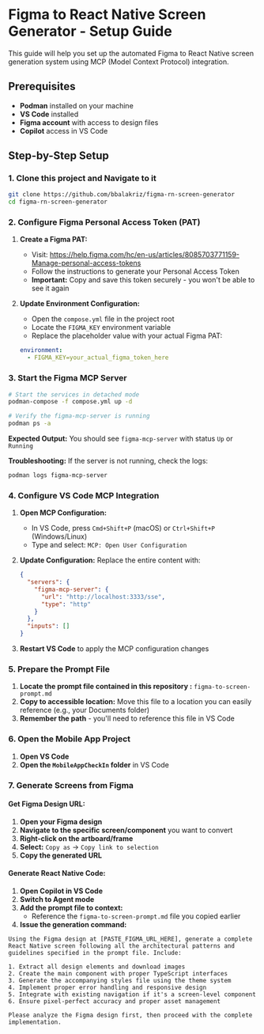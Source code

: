 # Figma to React Native Screen Generator - Setup Guide

This guide will help you set up the automated Figma to React Native screen generation system using MCP (Model Context Protocol) integration.

## Prerequisites

- **Podman** installed on your machine
- **VS Code** installed
- **Figma account** with access to design files
- **Copilot** access in VS Code

## Step-by-Step Setup

### 1. Clone this project and Navigate to it
```bash
git clone https://github.com/bbalakriz/figma-rn-screen-generator
cd figma-rn-screen-generator
```

### 2. Configure Figma Personal Access Token (PAT)

1. **Create a Figma PAT:**
   - Visit: https://help.figma.com/hc/en-us/articles/8085703771159-Manage-personal-access-tokens
   - Follow the instructions to generate your Personal Access Token
   - **Important:** Copy and save this token securely - you won't be able to see it again

2. **Update Environment Configuration:**
   - Open the `compose.yml` file in the project root
   - Locate the `FIGMA_KEY` environment variable
   - Replace the placeholder value with your actual Figma PAT:
   ```yaml
   environment:
     - FIGMA_KEY=your_actual_figma_token_here
   ```

### 3. Start the Figma MCP Server

```bash
# Start the services in detached mode
podman-compose -f compose.yml up -d

# Verify the figma-mcp-server is running
podman ps -a
```

**Expected Output:** You should see `figma-mcp-server` with status `Up` or `Running`

**Troubleshooting:** If the server is not running, check the logs:
```bash
podman logs figma-mcp-server
```

### 4. Configure VS Code MCP Integration

1. **Open MCP Configuration:**
   - In VS Code, press `Cmd+Shift+P` (macOS) or `Ctrl+Shift+P` (Windows/Linux)
   - Type and select: `MCP: Open User Configuration`

2. **Update Configuration:**
   Replace the entire content with:
   ```json
   {
     "servers": {
       "figma-mcp-server": {
         "url": "http://localhost:3333/sse",
         "type": "http"
       }
     },
     "inputs": []
   }
   ```

3. **Restart VS Code** to apply the MCP configuration changes

### 5. Prepare the Prompt File

1. **Locate the prompt file contained in this repository :** `figma-to-screen-prompt.md`
2. **Copy to accessible location:** Move this file to a location you can easily reference (e.g., your Documents folder)
3. **Remember the path** - you'll need to reference this file in VS Code

### 6. Open the Mobile App Project

1. **Open VS Code**
2. **Open the `MobileAppCheckIn` folder** in VS Code

### 7. Generate Screens from Figma

#### Get Figma Design URL:
1. **Open your Figma design**
2. **Navigate to the specific screen/component** you want to convert
3. **Right-click on the artboard/frame**
4. **Select:** `Copy as` → `Copy link to selection`
5. **Copy the generated URL**

#### Generate React Native Code:
1. **Open Copilot in VS Code**
2. **Switch to Agent mode**
3. **Add the prompt file to context:**
   - Reference the `figma-to-screen-prompt.md` file you copied earlier
4. **Issue the generation command:**

```
Using the Figma design at [PASTE_FIGMA_URL_HERE], generate a complete React Native screen following all the architectural patterns and guidelines specified in the prompt file. Include:

1. Extract all design elements and download images
2. Create the main component with proper TypeScript interfaces
3. Generate the accompanying styles file using the theme system
4. Implement proper error handling and responsive design
5. Integrate with existing navigation if it's a screen-level component
6. Ensure pixel-perfect accuracy and proper asset management

Please analyze the Figma design first, then proceed with the complete implementation.
```
